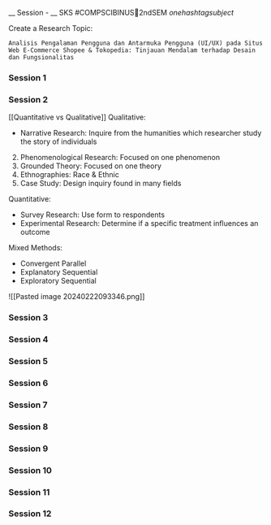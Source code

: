 __ Session - __ SKS
#COMPSCIBINUS🏫2ndSEM *onehashtagsubject*



Create a Research Topic:
```
Analisis Pengalaman Pengguna dan Antarmuka Pengguna (UI/UX) pada Situs Web E-Commerce Shopee & Tokopedia: Tinjauan Mendalam terhadap Desain dan Fungsionalitas
```
### Session 1
### Session 2
[[Quantitative vs Qualitative]]
Qualitative:
- Narrative Research:
  Inquire from the humanities which researcher study the story of individuals
2. Phenomenological Research: Focused on one phenomenon
3. Grounded Theory: Focused on one theory 
4. Ethnographies: Race & Ethnic
5. Case Study: Design inquiry found in many fields

Quantitative:
- Survey Research: Use form to respondents
- Experimental Research: Determine if a specific treatment influences an outcome

Mixed Methods:
- Convergent Parallel
- Explanatory Sequential
- Exploratory Sequential

![[Pasted image 20240222093346.png]]

### Session 3
### Session 4
### Session 5
### Session 6
### Session 7
### Session 8
### Session 9
### Session 10
### Session 11
### Session 12
